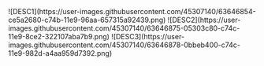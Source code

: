 <div>
![DESC1](https://user-images.githubusercontent.com/45307140/63646854-ce5a2680-c74b-11e9-96aa-657315a92439.png)
![DESC2](https://user-images.githubusercontent.com/45307140/63646875-05303c80-c74c-11e9-8ce2-322107aba7b9.png)
![DESC3](https://user-images.githubusercontent.com/45307140/63646878-0bbeb400-c74c-11e9-982d-a4aa959d7392.png)
</div>
